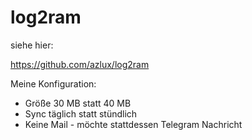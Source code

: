 # log2ram

siehe hier:

https://github.com/azlux/log2ram

Meine Konfiguration:
* Größe 30 MB statt 40 MB
* Sync täglich statt stündlich
* Keine Mail - möchte stattdessen Telegram Nachricht

